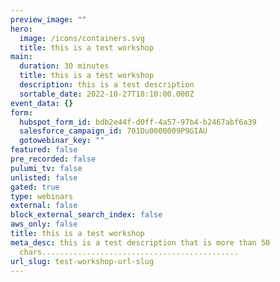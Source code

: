 ```yaml
---
preview_image: ""
hero:
  image: /icons/containers.svg
  title: this is a test workshop
main:
  duration: 30 minutes
  title: this is a test workshop
  description: this is a test description
  sortable_date: 2022-10-27T18:10:00.000Z
event_data: {}
form:
  hubspot_form_id: bdb2e44f-d0ff-4a57-97b4-b2467abf6a39
  salesforce_campaign_id: 701Du0000009P9GIAU
  gotowebinar_key: ""
featured: false
pre_recorded: false
pulumi_tv: false
unlisted: false
gated: true
type: webinars
external: false
block_external_search_index: false
aws_only: false
title: this is a test workshop
meta_desc: this is a test description that is more than 50
  chars............................................
url_slug: test-workshop-url-slug
---
```


